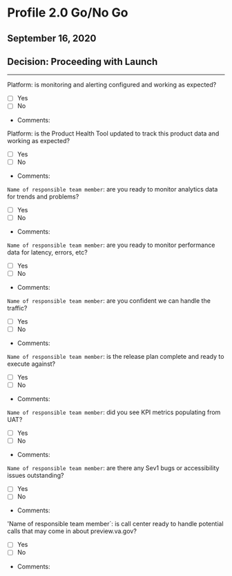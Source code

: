 # Profile 2.0 Go/No Go
## September 16, 2020
## Decision: Proceeding with Launch

---

Platform: is monitoring and alerting configured and working as expected?
-[ ] Yes
-[ ] No
- Comments:

Platform: is the Product Health Tool updated to track this product data and working as expected?
- [ ] Yes
- [ ] No
- Comments:


`Name of responsible team member`: are you ready to monitor analytics data for trends and problems?
- [ ] Yes
- [ ] No
- Comments:

`Name of responsible team member`: are you ready to monitor performance data for latency, errors, etc?
- [ ] Yes
- [ ] No
- Comments:


`Name of responsible team member`: are you confident we can handle the traffic?
- [ ] Yes
- [ ] No
- Comments:


`Name of responsible team member`: is the release plan complete and ready to execute against?
- [ ] Yes
- [ ] No
- Comments:

`Name of responsible team member`: did you see KPI metrics populating from UAT?
- [ ] Yes
- [ ] No
- Comments:

`Name of responsible team member`: are there any Sev1 bugs or accessibility issues outstanding?
- [ ] Yes
- [ ] No
- Comments:

'Name of responsible team member`: is call center ready to handle potential calls that may come in about preview.va.gov?
- [ ] Yes
- [ ] No
- Comments:
